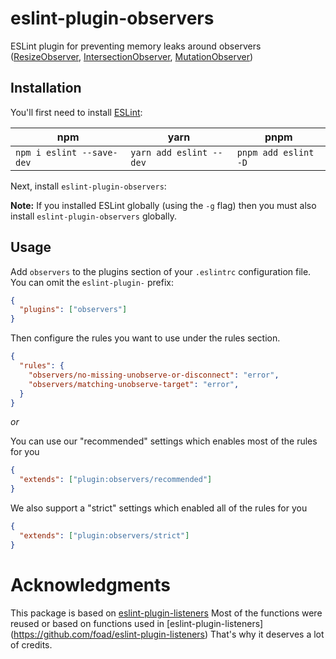 # eslint-plugin-observers

ESLint plugin for preventing memory leaks around observers ([ResizeObserver](https://developer.mozilla.org/en-US/docs/Web/API/ResizeObserver), [IntersectionObserver](https://developer.mozilla.org/en-US/docs/Web/API/Intersection_Observer_API), [MutationObserver](https://developer.mozilla.org/en-US/docs/Web/API/MutationObserver))


## Installation

You'll first need to install [ESLint](http://eslint.org):

| npm | yarn | pnpm |
| --- | ---- | ---- |
| `npm i eslint --save-dev` | `yarn add eslint --dev` | `pnpm add eslint -D` |

Next, install `eslint-plugin-observers`:

**Note:** If you installed ESLint globally (using the `-g` flag) then you must also install `eslint-plugin-observers` globally.

## Usage

Add `observers` to the plugins section of your `.eslintrc` configuration file. You can omit the `eslint-plugin-` prefix:

```json
{
  "plugins": ["observers"]
}
```

Then configure the rules you want to use under the rules section.

```json
{
  "rules": {
    "observers/no-missing-unobserve-or-disconnect": "error",
    "observers/matching-unobserve-target": "error",
  }
}
```

_or_

You can use our "recommended" settings which enables most of the rules for you

```json
{
  "extends": ["plugin:observers/recommended"]
}
```

We also support a "strict" settings which enabled all of the rules for you

```json
{
  "extends": ["plugin:observers/strict"]
}
```


# Acknowledgments

This package is based on [eslint-plugin-listeners](https://github.com/foad/eslint-plugin-listeners)
Most of the functions were reused or based on functions used in [eslint-plugin-listeners] (https://github.com/foad/eslint-plugin-listeners)
That's why it deserves a lot of credits.